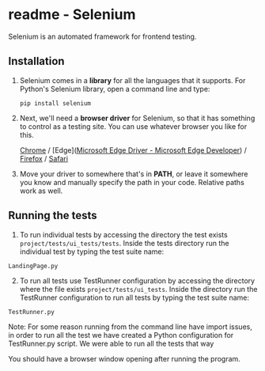 # readme - Selenium

Selenium is an automated framework for frontend testing.

## Installation

1. Selenium comes in a **library** for all the languages that it supports. For Python's Selenium library, open a command line and type:

   ``````
   pip install selenium
   ``````

2. Next, we'll need a **browser driver** for Selenium, so that it has something to control as a testing site. You can use whatever browser you like for this.

   [Chrome](https://sites.google.com/chromium.org/driver/) / [Edge]([Microsoft Edge Driver - Microsoft Edge Developer](https://developer.microsoft.com/en-us/microsoft-edge/tools/webdriver/)) / [Firefox](https://github.com/mozilla/geckodriver/releases) / [Safari](https://webkit.org/blog/6900/webdriver-support-in-safari-10/)

3. Move your driver to somewhere that's in **PATH**, or leave it somewhere you know and manually specify the path in your code. Relative paths work as well.

## Running the tests

1. To run individual tests by accessing the directory the test exists `project/tests/ui_tests/tests`. 
    Inside the tests directory run the individual test by typing the test suite name: 
    
``````
LandingPage.py 
`````` 

2. To run all tests use TestRunner configuration by accessing the directory where the file exists `project/tests/ui_tests`. 
    Inside the directory run the TestRunner configuration to run all tests by typing the test suite name: 
    
``````
TestRunner.py 
`````` 

Note: For some reason running from the command line have import issues, in order to run all the test we have created
a Python configuration for TestRunner.py script. We were able to run all the tests that way

You should have a browser window opening after running the program.
